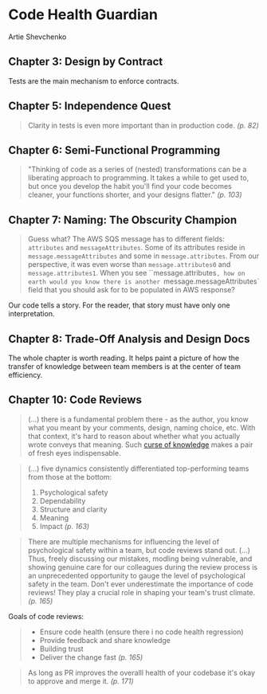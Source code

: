 # Code Health Guardian

Artie Shevchenko




## Chapter 3: Design by Contract

Tests are the main mechanism to enforce contracts.


## Chapter 5: Independence Quest

> Clarity in tests is even more important than in production code. _(p. 82)_



## Chapter 6: Semi-Functional Programming

> "Thinking of code as a series of (nested) transformations can be a liberating
> approach to programming. It takes a while to get used to, but once you develop
> the habit you'll find your code becomes cleaner, your functions shorter, and
> your designs flatter." _(p. 103)_


## Chapter 7: Naming: The Obscurity Champion

> Guess what? The AWS SQS message has to different fields: `attributes` and
> `messageAttributes`. Some of its attributes reside in `message.messageAttributes`
> and some in `message.attributes`. From our perspective, it was even worse than
> `message.attributes0` and `message.attributes1`. When you see ``message.attributes`,
> how on earth would you know there is another `message.messageAttributes` field
> that you should ask for to be populated in AWS response?

Our code tells a story. For the reader, that story must have only one interpretation.


## Chapter 8: Trade-Off Analysis and Design Docs

The whole chapter is worth reading. It helps paint a picture of how the transfer
of knowledge between team members is at the center of team efficiency.


## Chapter 10: Code Reviews

> (...) there is a fundamental problem there - as the author, you know what you
> meant by your comments, design, naming choice, etc. With that context, it's hard
> to reason about whether what you actually wrote conveys that meaning. Such
> [curse of knowledge](https://en.wikipedia.org/wiki/Curse_of_knowledge) makes a
> pair of fresh eyes indispensable.


> (...) five dynamics consistently differentiated top-performing teams from those
> at the bottom:
>
>   1. Psychological safety
>   2. Dependability
>   3. Structure and clarity
>   4. Meaning
>   5. Impact _(p. 163)_

> There are multiple mechanisms for influencing the level of psychological safety
> within a team, but code reviews stand out. (...) Thus, freely discussing our
> mistakes, modling being vulnerable, and showing genuine care for our colleagues
> during the review process is an unprecedented opportunity to gauge the level
> of psychological safety in the team. Don't ever underestimate the importance
> of code reviews! They play a crucial role in shaping your team's trust climate.
> _(p. 165)_


Goals of code reviews:

> * Ensure code health (ensure there i no code health regression)
> * Provide feedback and share knowledge
> * Building trust
> * Deliver the change fast
> _(p. 165)_


> As long as PR improves the overalll health of your codebase it's okay to
> approve and merge it. _(p. 171)_